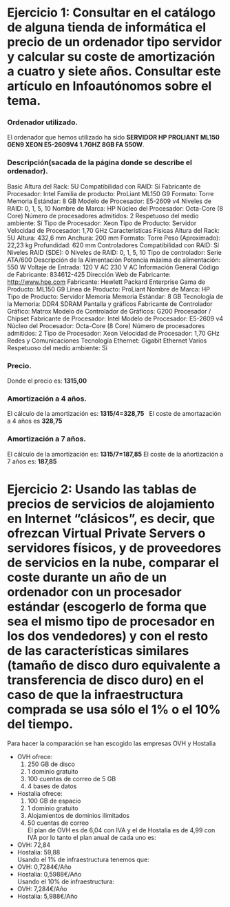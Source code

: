# Ejercicio 1: Consultar en el catálogo de alguna tienda de informática el precio de un ordenador tipo servidor y calcular su coste de amortización a cuatro y siete años. Consultar este artículo en Infoautónomos sobre el tema.  
### Ordenador utilizado.  
El ordenador que hemos utilizado ha sido **SERVIDOR HP PROLIANT ML150 GEN9 XEON E5-2609V4 1.7GHZ 8GB FA 550W**. 
### Descripción(sacada de la página donde se describe el ordenador).  
Basic
Altura del Rack: 5U
Compatibilidad con RAID: Sí
Fabricante de Procesador: Intel
Familia de producto: ProLiant ML150 G9
Formato: Torre
Memoria Estándar: 8 GB
Modelo de Procesador: E5-2609 v4
Niveles de RAID: 0, 1, 5, 10
Nombre de Marca: HP
Núcleo del Procesador: Octa-Core (8 Core)
Número de procesadores admitidos: 2
Respetuoso del medio ambiente: Sí
Tipo de Procesador: Xeon
Tipo de Producto: Servidor
Velocidad de Procesador: 1,70 GHz
Características Físicas
Altura del Rack: 5U
Altura: 432,6 mm
Anchura: 200 mm
Formato: Torre
Peso (Aproximado): 22,23 kg
Profundidad: 620 mm
Controladores
Compatibilidad con RAID: Sí
Niveles RAID (SDE): 0
Niveles de RAID: 0, 1, 5, 10
Tipo de controlador: Serie ATA/600
Descripción de la Alimentación
Potencia máxima de alimentación: 550 W
Voltaje de Entrada: 120 V AC
230 V AC
Información General
Código de Fabricante: 834612-425
Dirección Web de Fabricante: http://www.hpe.com
Fabricante: Hewlett Packard Enterprise
Gama de Producto: ML150 G9
Línea de Producto: ProLiant
Nombre de Marca: HP
Tipo de Producto: Servidor
Memoria
Memoria Estándar: 8 GB
Tecnología de la Memoria: DDR4 SDRAM
Pantalla y gráficos
Fabricante de Controlador Gráfico: Matrox
Modelo de Controlador de Gráficos: G200
Procesador / Chipset
Fabricante de Procesador: Intel
Modelo de Procesador: E5-2609 v4
Núcleo del Procesador: Octa-Core (8 Core)
Número de procesadores admitidos: 2
Tipo de Procesador: Xeon
Velocidad de Procesador: 1,70 GHz
Redes y Comunicaciones
Tecnología Ethernet: Gigabit Ethernet
Varios
Respetuoso del medio ambiente: Sí 
### Precio.  
Donde el precio es: **1315,00**
### Amortización a 4 años.
El cálculo de la amortización es: **1315/4=328,75**  
El coste de amortazación a 4 años es **328,75**  
### Amortización a 7 años.  
El cálculo de la amortización es: **1315/7=187,85** 
El coste de la añortización a 7 años es: **187,85**
  
    
  
# Ejercicio 2: Usando las tablas de precios de servicios de alojamiento en Internet “clásicos”, es decir, que ofrezcan Virtual Private Servers o servidores físicos, y de proveedores de servicios en la nube, comparar el coste durante un año de un ordenador con un procesador estándar (escogerlo de forma que sea el mismo tipo de procesador en los dos vendedores) y con el resto de las características similares (tamaño de disco duro equivalente a transferencia de disco duro) en el caso de que la infraestructura comprada se usa sólo el 1% o el 10% del tiempo.  
Para hacer la comparación se han escogido las empresas OVH y Hostalia  
  
* OVH ofrece:  
  1. 250 GB de disco  
  2. 1 dominio gratuito  
  3. 100 cuentas de correo de 5 GB  
  4. 4 bases de datos  
* Hostalia ofrece:  
  1. 100 GB de espacio  
  2. 1 dominio gratuito  
  3. Alojamientos de dominios ilimitados  
  4. 50 cuentas de correo  
El plan de OVH es de 6,04 con IVA y el de Hostalia es de 4,99 con IVA por lo tanto el plan anual de cada uno es:
* OVH: 72,84  
* Hostalia: 59,88  
Usando el 1% de infraestructura tenemos que:  
* OVH: 0,7284€/Año  
* Hostalia: 0,5988€/Año  
Usando el 10% de infraestructura:
* OVH: 7,284€/Año  
* Hostalia: 5,988€/Año  
